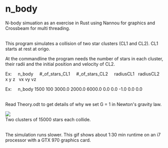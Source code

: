 # n_body
N-body simuation as an exercise in Rust using Nannou for graphics and Crossbeam for multi threading.  
  
\
This program simulates a collision of two star clusters (CL1 and CL2).    CL1 starts at rest at origo.

At the commandline the program needs the number of stars in each cluster, their radii and the initial position and velocity of CL2.

Ex: &nbsp; &nbsp; n_body &nbsp; &nbsp; #_of_stars_CL1 &nbsp;  &nbsp; #_of_stars_CL2 &nbsp; &nbsp; radiusCL1 &nbsp; radiusCL2 &nbsp; x y z &nbsp; vx vy vz

Ex: &nbsp; &nbsp; n_body 1500 100 3000.0 2000.0 6000.0 0.0 0.0 -1.0 0.0 0.0  

\
Read Theory.odt to get details of why we set G = 1 in Newton's gravity law.

<img src="/Cluster.gif?raw=true" align="left">  

\
Two clusters of 15000 stars each collide.   

\
The simulation runs slower. This gif shows about 1:30 min runtime on an i7 processor with a GTX 970 graphics card.
